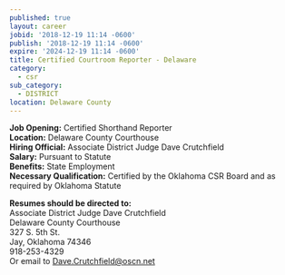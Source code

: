 ```yaml
---
published: true
layout: career
jobid: '2018-12-19 11:14 -0600'
publish: '2018-12-19 11:14 -0600'
expire: '2024-12-19 11:14 -0600'
title: Certified Courtroom Reporter - Delaware
category:
  - csr
sub_category:
  - DISTRICT
location: Delaware County
---
```

**Job Opening:** Certified Shorthand Reporter  
**Location:** Delaware County Courthouse  
**Hiring Official:** Associate District Judge Dave Crutchfield  
**Salary:** Pursuant to Statute  
**Benefits:** State Employment  
**Necessary Qualification:** Certified by the Oklahoma CSR Board and as required by Oklahoma Statute
 
**Resumes should be directed to:**  
Associate District Judge Dave Crutchfield  
Delaware County Courthouse  
327 S. 5th St.    
Jay, Oklahoma 74346  
918-253-4329  
Or email to [Dave.Crutchfield@oscn.net](mailto:Dave.Crutchfield@oscn.net)
